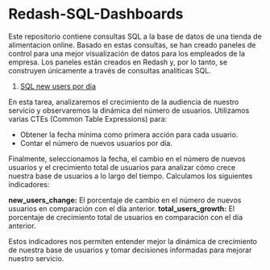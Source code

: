 # Redash-SQL-Dashboards

Este repositorio contiene consultas SQL a la base de datos de una tienda de alimentacion online. 
Basado en estas consultas, se han creado paneles de control para una mejor visualización de datos 
para los empleados de la empresa. Los paneles están creados en Redash y, por lo tanto, se construyen
únicamente a través de consultas analíticas SQL.

1. [SQL new users por dia](https://github.com/elena210910/Redash-SQL-Dashboards/blob/main/SQL_new_users_por_dia)

En esta tarea, analizaremos el crecimiento de la audiencia de nuestro servicio y observaremos la dinámica del número de usuarios. 
Utilizamos varias CTEs (Common Table Expressions) para:
  - Obtener la fecha mínima como primera acción para cada usuario.
  - Contar el número de nuevos usuarios por día.
  
    
Finalmente, seleccionamos la fecha, el cambio en el número de nuevos usuarios y el crecimiento total de usuarios para analizar cómo crece nuestra base de usuarios a lo largo del tiempo. Calculamos los siguientes indicadores:

**new_users_change:** El porcentaje de cambio en el número de nuevos usuarios en comparación con el día anterior.
**total_users_growth:** El porcentaje de crecimiento total de usuarios en comparación con el día anterior.

Estos indicadores nos permiten entender mejor la dinámica de crecimiento de nuestra base de usuarios y tomar decisiones informadas para mejorar nuestro servicio.


